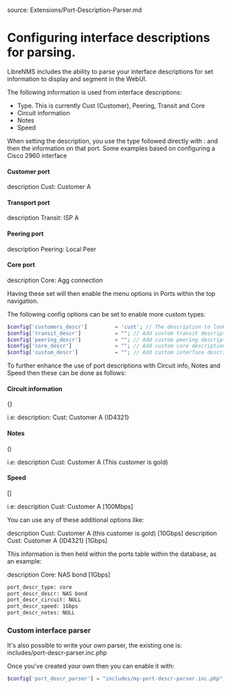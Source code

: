 source: Extensions/Port-Description-Parser.md
# Configuring interface descriptions for parsing.

LibreNMS includes the ability to parse your interface descriptions for set information to display and segment in the WebUI.

The following information is used from interface descriptions:

 - Type. This is currently Cust (Customer), Peering, Transit and Core
 - Circuit information
 - Notes
 - Speed

When setting the description, you use the type followed directly with : and then the information on that port. Some examples based on
configuring a Cisco 2960 interface

#### Customer port
description Cust: Customer A

#### Transport port
description Transit: ISP A

#### Peering port
description Peering: Local Peer

#### Core port
description Core: Agg connection

Having these set will then enable the menu options in Ports within the top navigation.

The following config options can be set to enable more custom types:

```php
$config['customers_descr']         = 'cust'; // The description to look for in ifDescr. Can be an array as well array('cust','cid');
$config['transit_descr']           = ""; // Add custom transit descriptions (can be an array)
$config['peering_descr']           = ""; // Add custom peering descriptions (can be an array)
$config['core_descr']              = ""; // Add custom core descriptions (can be an array)
$config['custom_descr']            = ""; // Add custom interface descriptions (can be an array)
```

To further enhance the use of port descriptions with Circuit info, Notes and Speed then these can be done as follows:

#### Circuit information

{}

i.e:
description: Cust: Customer A {ID4321}

#### Notes

()

i.e:
description Cust: Customer A (This customer is gold)

#### Speed

[]

i.e:
description Cust: Customer A [100Mbps]

You can use any of these additional options like:

description Cust: Customer A (this customer is gold) [10Gbps]
description Cust: Customer A {ID4321} [1Gbps]

This information is then held within the ports table within the database, as an example:

description Core: NAS bond [1Gbps]
```sh
port_descr_type: core
port_descr_descr: NAS bond
port_descr_circuit: NULL
port_descr_speed: 1Gbps
port_descr_notes: NULL
```

### Custom interface parser

It's also possible to write your own parser, the existing one is: includes/port-descr-parser.inc.php

Once you've created your own then you can enable it with:

```php
$config['port_descr_parser'] = "includes/my-port-descr-parser.inc.php";
```
